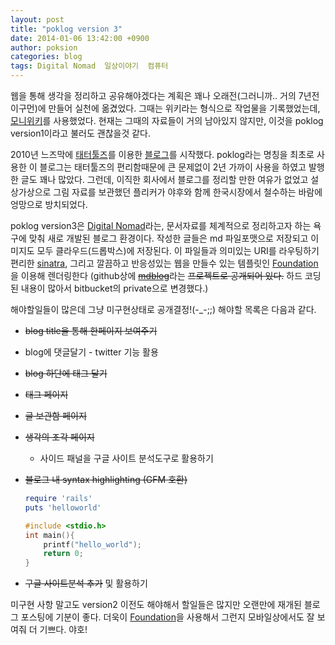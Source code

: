 ```yaml
---
layout: post
title: "poklog version 3"
date: 2014-01-06 13:42:00 +0900
author: poksion
categories: blog
tags: Digital Nomad  일상이야기  컴퓨터
---
```

웹을 통해 생각을 정리하고 공유해야겠다는 계획은 꽤나 오래전(그러니까.. 거의 7년전이구먼)에 만들어 실천에 옮겼었다. 그때는 위키라는 형식으로 작업물을 기록했었는데, [모니위키](http://kldp.net/projects/moniwiki)를 사용했었다. 현재는 그때의 자료들이 거의 남아있지 않지만, 이것을 poklog version1이라고 불러도 괜찮을것 같다.

2010년 느즈막에 [태터툴즈](http://ko.wikipedia.org/wiki/%ED%83%9C%ED%84%B0%ED%88%B4%EC%A6%88)를 이용한 [블로그](http://poksion.cafe24.com/poklog/)를 시작했다. poklog라는 명칭을 최초로 사용한 이 블로그는 태터툴즈의 편리함때문에 큰 문제없이 2년 가까이 사용을 하였고 발행한 글도 꽤나 많았다. 그런데, 이직한 회사에서 블로그를 정리할 만한 여유가 없었고 설상가상으로 그림 자료를 보관했던 플리커가 야후와 함께 한국시장에서 철수하는 바람에 엉망으로 방치되었다.

poklog version3은 [Digital Nomad](/projects#DigitalNomad)라는, 문서자료를 체계적으로 정리하고자 하는 욕구에 맞춰 새로 개발된 블로그 환경이다. 작성한 글들은 md 파일포맷으로 저장되고 이미지도 모두 클라우드(드롭박스)에 저장된다. 이 파일들과 의미있는 URI를 라우팅하기 편리한 [sinatra](http://www.sinatrarb.com/), 그리고 깔끔하고 반응성있는 웹을 만들수 있는 템플릿인  [Foundation](http://foundation.zurb.com/)을 이용해 렌더링한다 (github상에 ~~[mdblog](https://github.com/poksion/mdblog)~~라는 ~~프로젝트로 공개되어 있다.~~ 하드 코딩된 내용이 많아서 bitbucket의 private으로 변경했다.)

해야할일들이 많은데 그냥 미구현상태로 공개결정!(-_-;;)
해야할 목록은 다음과 같다.

 * ~~blog title을 통해 한페이지 보여주기~~
 * blog에 댓글달기 - twitter 기능 활용
 * ~~blog 하단에 태그 달기~~
 * ~~태그 페이지~~
 * ~~글 보관함 페이지~~
 * ~~생각의 조각 페이지~~
     * 사이드 패널을 구글 사이트 분석도구로 활용하기
 * ~~블로그 내 syntax highlighting (GFM 호환)~~

	```ruby
	require 'rails'
	puts 'helloworld'
	```
	
	<p/>
	
	```cpp
	#include <stdio.h>
	int main(){
		printf("hello_world");
		return 0;
	}
	```

 * ~~구글 사이트분석 추가~~ 및 활용하기

미구현 사항 말고도 version2 이전도 해야해서 할일들은 많지만 오랜만에 재개된 블로그 포스팅에 기분이 좋다. 더욱이 [Foundation](http://foundation.zurb.com/)을 사용해서 그런지 모바일상에서도 잘 보여줘 더 기쁘다. 야호!

